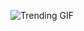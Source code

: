 
<!-- GIF_SECTION -->
![Trending GIF](https://media4.giphy.com/media/v1.Y2lkPThiYjIxNzcyZ25oMnFraGF2c243NWJraXc0cmJwMDU5Y3o1djFscTMxM3c0ODc4eCZlcD12MV9naWZzX3NlYXJjaCZjdD1n/2IudUHdI075HL02Pkk/giphy.gif)
<!-- END_GIF_SECTION -->
